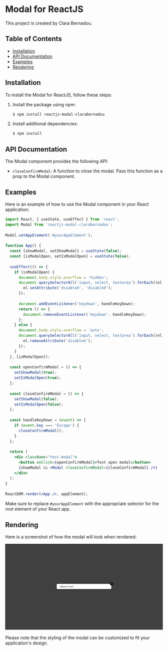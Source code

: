 # Modal for ReactJS
This project is created by Clara Bernadou.

## Table of Contents
* [Installation](#installation)
* [API Documentation](#api-documentation)
* [Examples](#examples)
* [Rendering](#rendering)

## Installation
To install the Modal for ReactJS, follow these steps:

1. Install the package using npm:

   ```bash
   $ npm install reactjs-modal-clarabernadou
   ```

2. Install additional dependencies:

   ```bash
   $ npm install
   ```

## API Documentation
The Modal component provides the following API:

- `closeConfirmModal`: A function to close the modal. Pass this function as a prop to the Modal component.

## Examples
Here is an example of how to use the Modal component in your React application:

```jsx
import React, { useState, useEffect } from 'react';
import Modal from 'reactjs-modal-clarabernadou';

Modal.setAppElement('#yourAppElement');

function App() {
  const [showModal, setShowModal] = useState(false);
  const [isModalOpen, setIsModalOpen] = useState(false);

  useEffect(() => {
    if (isModalOpen) {
      document.body.style.overflow = 'hidden';
      document.querySelectorAll('input, select, textarea').forEach((el) => {
        el.setAttribute('disabled', 'disabled');
      });

      document.addEventListener('keydown', handleKeyDown);
      return () => {
        document.removeEventListener('keydown', handleKeyDown);
      };
    } else {
      document.body.style.overflow = 'auto';
      document.querySelectorAll('input, select, textarea').forEach((el) => {
        el.removeAttribute('disabled');
      });
    }
  }, [isModalOpen]);

  const openConfirmModal = () => {
    setShowModal(true);
    setIsModalOpen(true);
  };

  const closeConfirmModal = () => {
    setShowModal(false);
    setIsModalOpen(false);
  };

  const handleKeyDown = (event) => {
    if (event.key === 'Escape') {
      closeConfirmModal();
    }
  };

  return (
    <div className="test-modal">
      <button onClick={openConfirmModal}>Test open modal</button>
      {showModal && <Modal closeConfirmModal={closeConfirmModal} />}
    </div>
  );
}

ReactDOM.render(<App />, appElement);
```

Make sure to replace `#yourAppElement` with the appropriate selector for the root element of your React app.

## Rendering
Here is a screenshot of how the modal will look when rendered:

![Modal Render](./modal-render.png)

Please note that the styling of the modal can be customized to fit your application's design.